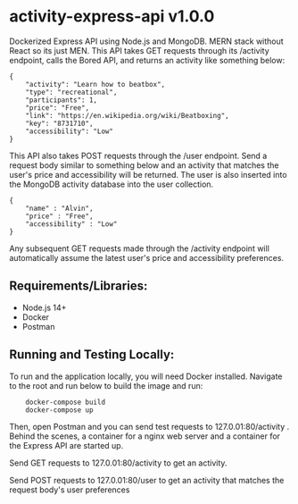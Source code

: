 # activity-express-api v1.0.0

Dockerized Express API using Node.js and MongoDB. MERN stack without React so its just MEN. This API takes GET requests through its /activity endpoint, calls the Bored API, and returns an activity like something below:

```
{
    "activity": "Learn how to beatbox",
    "type": "recreational",
    "participants": 1,
    "price": "Free",
    "link": "https://en.wikipedia.org/wiki/Beatboxing",
    "key": "8731710",
    "accessibility": "Low"
}
```

This API also takes POST requests through the /user endpoint. Send a request body similar to something below and an activity that matches the user's price and accessibility will be returned. The user is also inserted into the MongoDB activity database into the user collection.

```
{
    "name" : "Alvin",
    "price" : "Free",
    "accessibility" : "Low"
}
```

Any subsequent GET requests made through the /activity endpoint will automatically assume the latest user's price and accessibility preferences.

## Requirements/Libraries:

- Node.js 14+
- Docker
- Postman

## Running and Testing Locally:

To run and the application locally, you will need Docker installed. Navigate to the root and run below to build the image and run:

```
    docker-compose build
    docker-compose up
```

Then, open Postman and you can send test requests to 127.0.01:80/activity . Behind the scenes, a container for a nginx web server and a container for the Express API are started up.

Send GET requests to 127.0.01:80/activity to get an activity.

Send POST requests to 127.0.01:80/user to get an activity that matches the request body's user preferences
